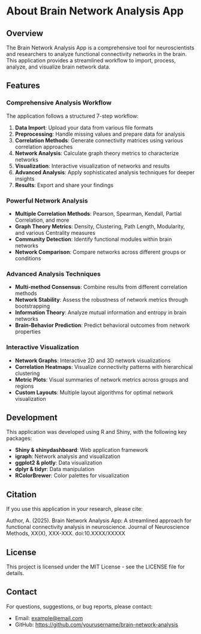 # About Brain Network Analysis App

## Overview

The Brain Network Analysis App is a comprehensive tool for neuroscientists and researchers to analyze functional connectivity networks in the brain. This application provides a streamlined workflow to import, process, analyze, and visualize brain network data.

## Features

### Comprehensive Analysis Workflow

The application follows a structured 7-step workflow:

1. **Data Import**: Upload your data from various file formats
2. **Preprocessing**: Handle missing values and prepare data for analysis
3. **Correlation Methods**: Generate connectivity matrices using various correlation approaches
4. **Network Analysis**: Calculate graph theory metrics to characterize networks
5. **Visualization**: Interactive visualization of networks and results
6. **Advanced Analysis**: Apply sophisticated analysis techniques for deeper insights
7. **Results**: Export and share your findings

### Powerful Network Analysis

- **Multiple Correlation Methods**: Pearson, Spearman, Kendall, Partial Correlation, and more
- **Graph Theory Metrics**: Density, Clustering, Path Length, Modularity, and various Centrality measures
- **Community Detection**: Identify functional modules within brain networks
- **Network Comparison**: Compare networks across different groups or conditions

### Advanced Analysis Techniques

- **Multi-method Consensus**: Combine results from different correlation methods
- **Network Stability**: Assess the robustness of network metrics through bootstrapping
- **Information Theory**: Analyze mutual information and entropy in brain networks
- **Brain-Behavior Prediction**: Predict behavioral outcomes from network properties

### Interactive Visualization

- **Network Graphs**: Interactive 2D and 3D network visualizations
- **Correlation Heatmaps**: Visualize connectivity patterns with hierarchical clustering
- **Metric Plots**: Visual summaries of network metrics across groups and regions
- **Custom Layouts**: Multiple layout algorithms for optimal network visualization

## Development

This application was developed using R and Shiny, with the following key packages:

- **Shiny & shinydashboard**: Web application framework
- **igraph**: Network analysis and visualization
- **ggplot2 & plotly**: Data visualization
- **dplyr & tidyr**: Data manipulation
- **RColorBrewer**: Color palettes for visualization

## Citation

If you use this application in your research, please cite:

Author, A. (2025). Brain Network Analysis App: A streamlined approach for
functional connectivity analysis in neuroscience. Journal of Neuroscience
Methods, XX(X), XXX-XXX. doi:10.XXXX/XXXXX

## License

This project is licensed under the MIT License - see the LICENSE file for details.

## Contact

For questions, suggestions, or bug reports, please contact:
- Email: example@email.com
- GitHub: https://github.com/yourusername/brain-network-analysis

